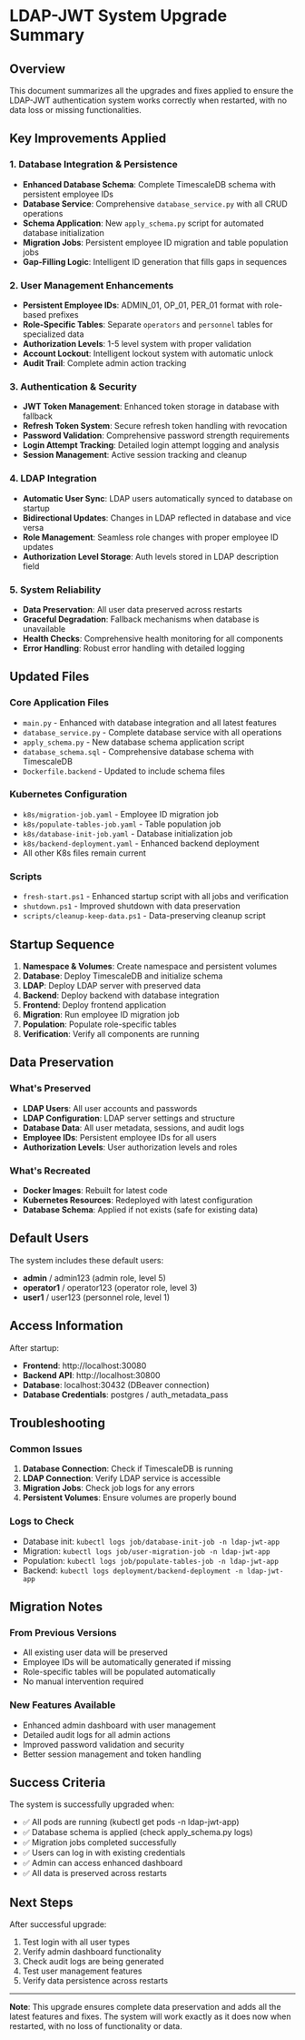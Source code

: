 # LDAP-JWT System Upgrade Summary

## Overview
This document summarizes all the upgrades and fixes applied to ensure the LDAP-JWT authentication system works correctly when restarted, with no data loss or missing functionalities.

## Key Improvements Applied

### 1. Database Integration & Persistence
- **Enhanced Database Schema**: Complete TimescaleDB schema with persistent employee IDs
- **Database Service**: Comprehensive `database_service.py` with all CRUD operations
- **Schema Application**: New `apply_schema.py` script for automated database initialization
- **Migration Jobs**: Persistent employee ID migration and table population jobs
- **Gap-Filling Logic**: Intelligent ID generation that fills gaps in sequences

### 2. User Management Enhancements
- **Persistent Employee IDs**: ADMIN_01, OP_01, PER_01 format with role-based prefixes
- **Role-Specific Tables**: Separate `operators` and `personnel` tables for specialized data
- **Authorization Levels**: 1-5 level system with proper validation
- **Account Lockout**: Intelligent lockout system with automatic unlock
- **Audit Trail**: Complete admin action tracking

### 3. Authentication & Security
- **JWT Token Management**: Enhanced token storage in database with fallback
- **Refresh Token System**: Secure refresh token handling with revocation
- **Password Validation**: Comprehensive password strength requirements
- **Login Attempt Tracking**: Detailed login attempt logging and analysis
- **Session Management**: Active session tracking and cleanup

### 4. LDAP Integration
- **Automatic User Sync**: LDAP users automatically synced to database on startup
- **Bidirectional Updates**: Changes in LDAP reflected in database and vice versa
- **Role Management**: Seamless role changes with proper employee ID updates
- **Authorization Level Storage**: Auth levels stored in LDAP description field

### 5. System Reliability
- **Data Preservation**: All user data preserved across restarts
- **Graceful Degradation**: Fallback mechanisms when database is unavailable
- **Health Checks**: Comprehensive health monitoring for all components
- **Error Handling**: Robust error handling with detailed logging

## Updated Files

### Core Application Files
- `main.py` - Enhanced with database integration and all latest features
- `database_service.py` - Complete database service with all operations
- `apply_schema.py` - New database schema application script
- `database_schema.sql` - Comprehensive database schema with TimescaleDB
- `Dockerfile.backend` - Updated to include schema files

### Kubernetes Configuration
- `k8s/migration-job.yaml` - Employee ID migration job
- `k8s/populate-tables-job.yaml` - Table population job
- `k8s/database-init-job.yaml` - Database initialization job
- `k8s/backend-deployment.yaml` - Enhanced backend deployment
- All other K8s files remain current

### Scripts
- `fresh-start.ps1` - Enhanced startup script with all jobs and verification
- `shutdown.ps1` - Improved shutdown with data preservation
- `scripts/cleanup-keep-data.ps1` - Data-preserving cleanup script

## Startup Sequence

1. **Namespace & Volumes**: Create namespace and persistent volumes
2. **Database**: Deploy TimescaleDB and initialize schema
3. **LDAP**: Deploy LDAP server with preserved data
4. **Backend**: Deploy backend with database integration
5. **Frontend**: Deploy frontend application
6. **Migration**: Run employee ID migration job
7. **Population**: Populate role-specific tables
8. **Verification**: Verify all components are running

## Data Preservation

### What's Preserved
- **LDAP Users**: All user accounts and passwords
- **LDAP Configuration**: LDAP server settings and structure
- **Database Data**: All user metadata, sessions, and audit logs
- **Employee IDs**: Persistent employee IDs for all users
- **Authorization Levels**: User authorization levels and roles

### What's Recreated
- **Docker Images**: Rebuilt for latest code
- **Kubernetes Resources**: Redeployed with latest configuration
- **Database Schema**: Applied if not exists (safe for existing data)

## Default Users

The system includes these default users:
- **admin** / admin123 (admin role, level 5)
- **operator1** / operator123 (operator role, level 3)
- **user1** / user123 (personnel role, level 1)

## Access Information

After startup:
- **Frontend**: http://localhost:30080
- **Backend API**: http://localhost:30800
- **Database**: localhost:30432 (DBeaver connection)
- **Database Credentials**: postgres / auth_metadata_pass

## Troubleshooting

### Common Issues
1. **Database Connection**: Check if TimescaleDB is running
2. **LDAP Connection**: Verify LDAP service is accessible
3. **Migration Jobs**: Check job logs for any errors
4. **Persistent Volumes**: Ensure volumes are properly bound

### Logs to Check
- Database init: `kubectl logs job/database-init-job -n ldap-jwt-app`
- Migration: `kubectl logs job/user-migration-job -n ldap-jwt-app`
- Population: `kubectl logs job/populate-tables-job -n ldap-jwt-app`
- Backend: `kubectl logs deployment/backend-deployment -n ldap-jwt-app`

## Migration Notes

### From Previous Versions
- All existing user data will be preserved
- Employee IDs will be automatically generated if missing
- Role-specific tables will be populated automatically
- No manual intervention required

### New Features Available
- Enhanced admin dashboard with user management
- Detailed audit logs for all admin actions
- Improved password validation and security
- Better session management and token handling

## Success Criteria

The system is successfully upgraded when:
- ✅ All pods are running (kubectl get pods -n ldap-jwt-app)
- ✅ Database schema is applied (check apply_schema.py logs)
- ✅ Migration jobs completed successfully
- ✅ Users can log in with existing credentials
- ✅ Admin can access enhanced dashboard
- ✅ All data is preserved across restarts

## Next Steps

After successful upgrade:
1. Test login with all user types
2. Verify admin dashboard functionality
3. Check audit logs are being generated
4. Test user management features
5. Verify data persistence across restarts

---

**Note**: This upgrade ensures complete data preservation and adds all the latest features and fixes. The system will work exactly as it does now when restarted, with no loss of functionality or data.
